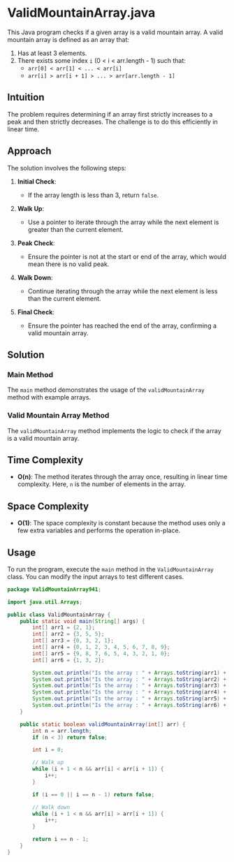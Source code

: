 # ValidMountainArray.java

This Java program checks if a given array is a valid mountain array. A valid mountain array is defined as an array that:

1. Has at least 3 elements.
2. There exists some index `i` (0 < i < arr.length - 1) such that:
   - `arr[0] < arr[1] < ... < arr[i]`
   - `arr[i] > arr[i + 1] > ... > arr[arr.length - 1]`

## Intuition

The problem requires determining if an array first strictly increases to a peak and then strictly decreases. The challenge is to do this efficiently in linear time.

## Approach

The solution involves the following steps:

1. **Initial Check**:
   - If the array length is less than 3, return `false`.

2. **Walk Up**:
   - Use a pointer to iterate through the array while the next element is greater than the current element.

3. **Peak Check**:
   - Ensure the pointer is not at the start or end of the array, which would mean there is no valid peak.

4. **Walk Down**:
   - Continue iterating through the array while the next element is less than the current element.

5. **Final Check**:
   - Ensure the pointer has reached the end of the array, confirming a valid mountain array.

## Solution

### Main Method

The `main` method demonstrates the usage of the `validMountainArray` method with example arrays.

### Valid Mountain Array Method

The `validMountainArray` method implements the logic to check if the array is a valid mountain array.

## Time Complexity

- **O(n)**: The method iterates through the array once, resulting in linear time complexity. Here, `n` is the number of elements in the array.

## Space Complexity

- **O(1)**: The space complexity is constant because the method uses only a few extra variables and performs the operation in-place.

## Usage

To run the program, execute the `main` method in the `ValidMountainArray` class. You can modify the input arrays to test different cases.

```java
package ValidMountainArray941;

import java.util.Arrays;

public class ValidMountainArray {
    public static void main(String[] args) {
        int[] arr1 = {2, 1};
        int[] arr2 = {3, 5, 5};
        int[] arr3 = {0, 3, 2, 1};
        int[] arr4 = {0, 1, 2, 3, 4, 5, 6, 7, 8, 9};
        int[] arr5 = {9, 8, 7, 6, 5, 4, 3, 2, 1, 0};
        int[] arr6 = {1, 3, 2};

        System.out.println("Is the array : " + Arrays.toString(arr1) + " a valid Mountain Array ? : " + validMountainArray(arr1));
        System.out.println("Is the array : " + Arrays.toString(arr2) + " a valid Mountain Array ? : " + validMountainArray(arr2));
        System.out.println("Is the array : " + Arrays.toString(arr3) + " a valid Mountain Array ? : " + validMountainArray(arr3));
        System.out.println("Is the array : " + Arrays.toString(arr4) + " a valid Mountain Array ? : " + validMountainArray(arr4));
        System.out.println("Is the array : " + Arrays.toString(arr5) + " a valid Mountain Array ? : " + validMountainArray(arr5));
        System.out.println("Is the array : " + Arrays.toString(arr6) + " a valid Mountain Array ? : " + validMountainArray(arr6));
    }

    public static boolean validMountainArray(int[] arr) {
        int n = arr.length;
        if (n < 3) return false;

        int i = 0;

        // Walk up
        while (i + 1 < n && arr[i] < arr[i + 1]) {
            i++;
        }

        if (i == 0 || i == n - 1) return false;

        // Walk down
        while (i + 1 < n && arr[i] > arr[i + 1]) {
            i++;
        }

        return i == n - 1;
    }
}